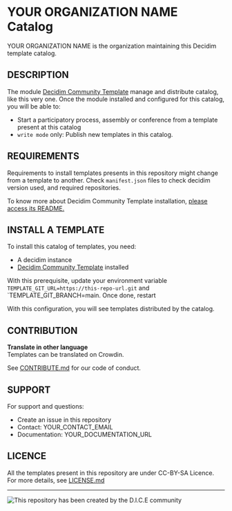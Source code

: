 # YOUR ORGANIZATION NAME Catalog

YOUR ORGANIZATION NAME is the organization maintaining this Decidim template catalog.

<!-- 
Welcome to your template repository. here a checklist to distribute a nice catalog:
- [ ] Add details of your ORGANIZATION_NAME
- [ ] Configure github-actions or gitlab-ci to sync locales with Crowdin
- [ ] Add Crowdin URL in the contribute section
-->

## DESCRIPTION

The module [Decidim Community Template](https://github.com/decidim-ice/decidim-module-community_templates) manage and distribute catalog, like this very one. Once the module installed and configured for this catalog, you will be able to: 

- Start a participatory process, assembly or conference from a template present at this catalog
- `write mode` only: Publish new templates in this catalog. 

## REQUIREMENTS

Requirements to install templates presents in this repository might change from a template to another. 
Check `manifest.json` files to check decidim version used, and required repositories.

To know more about Decidim Community Template installation, [please access its README.](https://github.com/decidim-ice/decidim-module-community_templates) 

## INSTALL A TEMPLATE

To install this catalog of templates, you need: 
- A decidim instance
- [Decidim Community Template](https://github.com/decidim-ice/decidim-module-community_templates) installed

With this prerequisite, update your environment variable `TEMPLATE_GIT_URL=https://this-repo-url.git` and `TEMPLATE_GIT_BRANCH=main. Once done, restart

With this configuration, you will see templates distributed by the catalog. 


## CONTRIBUTION

**Translate in other language**  
Templates can be translated on Crowdin.

See [CONTRIBUTE.md](./CONTRIBUTE.md) for our code of conduct.

## SUPPORT

For support and questions:
- Create an issue in this repository
- Contact: YOUR_CONTACT_EMAIL
- Documentation: YOUR_DOCUMENTATION_URL

## LICENCE

All the templates present in this repository are under CC-BY-SA Licence. For more details, see [LICENSE.md](./LICENSE.md)

---

![This repository has been created by the D.I.C.E community](https://assets.voca.city/community_templates_dice.png)

